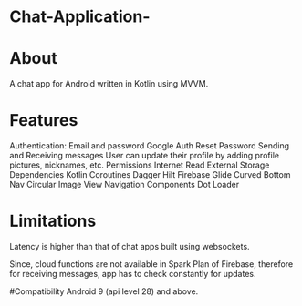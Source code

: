 # Chat-Application-
# About
A chat app for Android written in Kotlin using MVVM.

# Features
Authentication:
Email and password
Google Auth
Reset Password
Sending and Receiving messages
User can update their profile by adding profile pictures, nicknames, etc.
Permissions
Internet
Read External Storage
Dependencies
Kotlin
Coroutines
Dagger Hilt
Firebase
Glide
Curved Bottom Nav
Circular Image View
Navigation Components
Dot Loader

# Limitations
Latency is higher than that of chat apps built using websockets.

Since, cloud functions are not available in Spark Plan of Firebase, therefore for receiving messages, app has to check constantly for updates.

#Compatibility
Android 9 (api level 28) and above.
